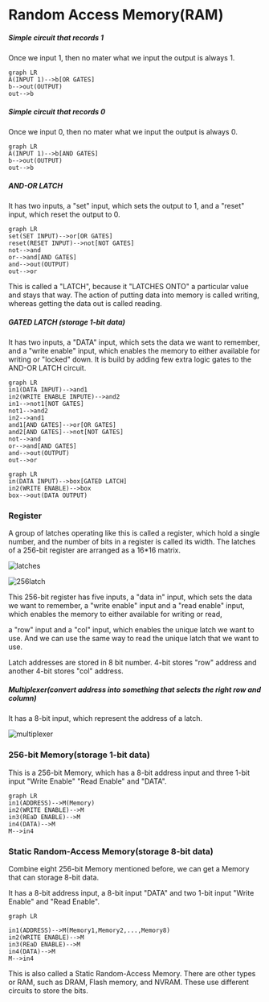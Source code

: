 # Random Access Memory(RAM)

#####  Simple circuit that records 1

Once we input 1, then no mater what we input the output is always 1.

```mermaid
graph LR
A(INPUT 1)-->b[OR GATES]
b-->out(OUTPUT)
out-->b

```

##### Simple circuit that records 0

Once we input 0, then no mater what we input the output is always 0.

```mermaid
graph LR
A(INPUT 1)-->b[AND GATES]
b-->out(OUTPUT)
out-->b
```

##### AND-OR LATCH

It has two inputs, a "set" input, which sets the output to 1, and a "reset" input, which reset the output to 0.

```mermaid
graph LR
set(SET INPUT)-->or[OR GATES]
reset(RESET INPUT)-->not[NOT GATES]
not-->and
or-->and[AND GATES]
and-->out(OUTPUT)
out-->or
```

This is called a "LATCH", because it "LATCHES ONTO" a particular value and stays that way. The action of putting data into memory is called writing, whereas getting the data out is called reading.



##### GATED LATCH (storage 1-bit data)

It has two inputs, a "DATA" input, which sets the data we want to remember, and a "write enable" input, which enables the memory to either available for writing or "locked" down. It is build by adding few extra logic gates to the AND-OR LATCH circuit.

```mermaid
graph LR
in1(DATA INPUT)-->and1
in2(WRITE ENABLE INPUTE)-->and2
in1-->not1[NOT GATES]
not1-->and2
in2-->and1
and1[AND GATES]-->or[OR GATES]
and2[AND GATES]-->not[NOT GATES]
not-->and
or-->and[AND GATES]
and-->out(OUTPUT)
out-->or
```

```mermaid
graph LR
in(DATA INPUT)-->box[GATED LATCH]
in2(WRITE ENABLE)-->box
box-->out(DATA OUTPUT)
```



### Register

A group of latches operating like this is called a register, which hold a single number, and the number of bits in a register is called its width. The latches of a 256-bit register are arranged as a 16*16 matrix.

![latches](/image/latchmatrix.png)

![256latch](/image/256latch.png)

This 256-bit register has five inputs, a "data in" input, which sets the data we want to remember, a "write enable" input and a "read enable" input, which enables the memory to either available for writing or read, 

a "row" input and a "col" input, which enables the unique latch we want to use. And we can use the same way to read the unique latch that we want to use.

Latch addresses are stored in 8 bit number. 4-bit stores "row" address and another 4-bit stores "col" address.

##### Multiplexer(convert address into something that selects the right row and column)

It has a 8-bit input, which represent the address of a latch.

![multiplexer](/image/multiplexer.png)



### 256-bit Memory(storage 1-bit data)

This is a 256-bit Memory, which has a 8-bit address input and three 1-bit input "Write Enable" "Read Enable" and "DATA".

```mermaid
graph LR
in1(ADDRESS)-->M(Memory)
in2(WRITE ENABLE)-->M
in3(REaD ENABLE)-->M
in4(DATA)-->M
M-->in4
```

### Static Random-Access Memory(storage 8-bit data)

Combine eight 256-bit Memory mentioned before, we can get a Memory that can storage 8-bit data.

It has a 8-bit address input, a 8-bit input "DATA" and two 1-bit input "Write Enable" and "Read Enable".

```mermaid
graph LR

in1(ADDRESS)-->M(Memory1,Memory2,...,Memory8)
in2(WRITE ENABLE)-->M
in3(REaD ENABLE)-->M
in4(DATA)-->M
M-->in4
```

This is also called a Static Random-Access Memory. There are other types or RAM, such as DRAM, Flash memory, and NVRAM. These use different circuits to store the bits.